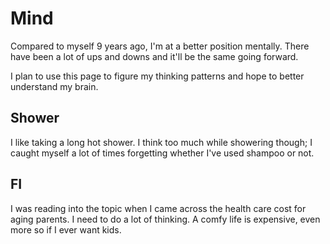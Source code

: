 # Mind

Compared to myself 9 years ago, I'm at a better position mentally.
There have been a lot of ups and downs and it'll be the same going forward.

I plan to use this page to figure my thinking patterns and hope to better understand my brain.

## Shower

I like taking a long hot shower.
I think too much while showering though; I caught myself a lot of times forgetting whether I've used shampoo or not.

## FI

I was reading into the topic when I came across the health care cost for aging parents.
I need to do a lot of thinking.
A comfy life is expensive, even more so if I ever want kids.
